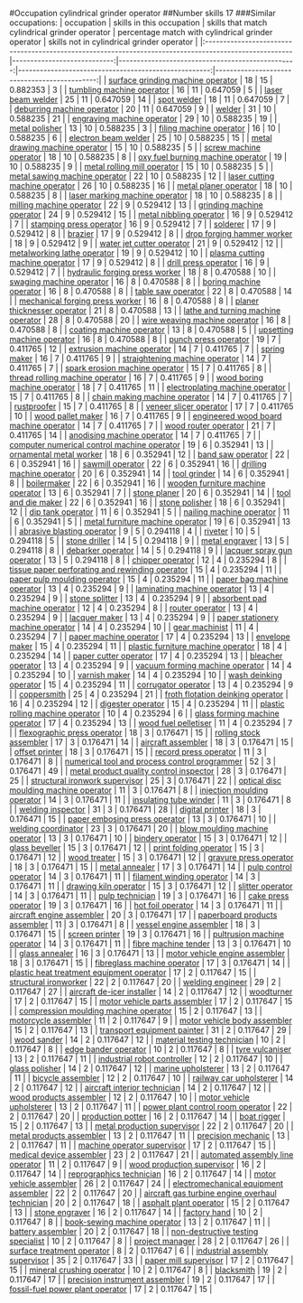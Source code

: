 #Occupation cylindrical grinder operator
##Number skills 17
###Similar occupations:
| occupation                                                                                            |   skills in this occupation |   skills that match cylindrical grinder operator |   percentage match with cylindrical grinder operator |   skills not in cylindrical grinder operator |
|:------------------------------------------------------------------------------------------------------|----------------------------:|-------------------------------------------------:|-----------------------------------------------------:|---------------------------------------------:|
| [surface grinding machine operator](surface_grinding_machine_operator.md)                             |                          18 |                                               15 |                                             0.882353 |                                            3 |
| [tumbling machine operator](tumbling_machine_operator.md)                                             |                          16 |                                               11 |                                             0.647059 |                                            5 |
| [laser beam welder](laser_beam_welder.md)                                                             |                          25 |                                               11 |                                             0.647059 |                                           14 |
| [spot welder](spot_welder.md)                                                                         |                          18 |                                               11 |                                             0.647059 |                                            7 |
| [deburring machine operator](deburring_machine_operator.md)                                           |                          20 |                                               11 |                                             0.647059 |                                            9 |
| [welder](welder.md)                                                                                   |                          31 |                                               10 |                                             0.588235 |                                           21 |
| [engraving machine operator](engraving_machine_operator.md)                                           |                          29 |                                               10 |                                             0.588235 |                                           19 |
| [metal polisher](metal_polisher.md)                                                                   |                          13 |                                               10 |                                             0.588235 |                                            3 |
| [filing machine operator](filing_machine_operator.md)                                                 |                          16 |                                               10 |                                             0.588235 |                                            6 |
| [electron beam welder](electron_beam_welder.md)                                                       |                          25 |                                               10 |                                             0.588235 |                                           15 |
| [metal drawing machine operator](metal_drawing_machine_operator.md)                                   |                          15 |                                               10 |                                             0.588235 |                                            5 |
| [screw machine operator](screw_machine_operator.md)                                                   |                          18 |                                               10 |                                             0.588235 |                                            8 |
| [oxy fuel burning machine operator](oxy_fuel_burning_machine_operator.md)                             |                          19 |                                               10 |                                             0.588235 |                                            9 |
| [metal rolling mill operator](metal_rolling_mill_operator.md)                                         |                          15 |                                               10 |                                             0.588235 |                                            5 |
| [metal sawing machine operator](metal_sawing_machine_operator.md)                                     |                          22 |                                               10 |                                             0.588235 |                                           12 |
| [laser cutting machine operator](laser_cutting_machine_operator.md)                                   |                          26 |                                               10 |                                             0.588235 |                                           16 |
| [metal planer operator](metal_planer_operator.md)                                                     |                          18 |                                               10 |                                             0.588235 |                                            8 |
| [laser marking machine operator](laser_marking_machine_operator.md)                                   |                          18 |                                               10 |                                             0.588235 |                                            8 |
| [milling machine operator](milling_machine_operator.md)                                               |                          22 |                                                9 |                                             0.529412 |                                           13 |
| [grinding machine operator](grinding_machine_operator.md)                                             |                          24 |                                                9 |                                             0.529412 |                                           15 |
| [metal nibbling operator](metal_nibbling_operator.md)                                                 |                          16 |                                                9 |                                             0.529412 |                                            7 |
| [stamping press operator](stamping_press_operator.md)                                                 |                          16 |                                                9 |                                             0.529412 |                                            7 |
| [solderer](solderer.md)                                                                               |                          17 |                                                9 |                                             0.529412 |                                            8 |
| [brazier](brazier.md)                                                                                 |                          17 |                                                9 |                                             0.529412 |                                            8 |
| [drop forging hammer worker](drop_forging_hammer_worker.md)                                           |                          18 |                                                9 |                                             0.529412 |                                            9 |
| [water jet cutter operator](water_jet_cutter_operator.md)                                             |                          21 |                                                9 |                                             0.529412 |                                           12 |
| [metalworking lathe operator](metalworking_lathe_operator.md)                                         |                          19 |                                                9 |                                             0.529412 |                                           10 |
| [plasma cutting machine operator](plasma_cutting_machine_operator.md)                                 |                          17 |                                                9 |                                             0.529412 |                                            8 |
| [drill press operator](drill_press_operator.md)                                                       |                          16 |                                                9 |                                             0.529412 |                                            7 |
| [hydraulic forging press worker](hydraulic_forging_press_worker.md)                                   |                          18 |                                                8 |                                             0.470588 |                                           10 |
| [swaging machine operator](swaging_machine_operator.md)                                               |                          16 |                                                8 |                                             0.470588 |                                            8 |
| [boring machine operator](boring_machine_operator.md)                                                 |                          16 |                                                8 |                                             0.470588 |                                            8 |
| [table saw operator](table_saw_operator.md)                                                           |                          22 |                                                8 |                                             0.470588 |                                           14 |
| [mechanical forging press worker](mechanical_forging_press_worker.md)                                 |                          16 |                                                8 |                                             0.470588 |                                            8 |
| [planer thicknesser operator](planer_thicknesser_operator.md)                                         |                          21 |                                                8 |                                             0.470588 |                                           13 |
| [lathe and turning machine operator](lathe_and_turning_machine_operator.md)                           |                          28 |                                                8 |                                             0.470588 |                                           20 |
| [wire weaving machine operator](wire_weaving_machine_operator.md)                                     |                          16 |                                                8 |                                             0.470588 |                                            8 |
| [coating machine operator](coating_machine_operator.md)                                               |                          13 |                                                8 |                                             0.470588 |                                            5 |
| [upsetting machine operator](upsetting_machine_operator.md)                                           |                          16 |                                                8 |                                             0.470588 |                                            8 |
| [punch press operator](punch_press_operator.md)                                                       |                          19 |                                                7 |                                             0.411765 |                                           12 |
| [extrusion machine operator](extrusion_machine_operator.md)                                           |                          14 |                                                7 |                                             0.411765 |                                            7 |
| [spring maker](spring_maker.md)                                                                       |                          16 |                                                7 |                                             0.411765 |                                            9 |
| [straightening machine operator](straightening_machine_operator.md)                                   |                          14 |                                                7 |                                             0.411765 |                                            7 |
| [spark erosion machine operator](spark_erosion_machine_operator.md)                                   |                          15 |                                                7 |                                             0.411765 |                                            8 |
| [thread rolling machine operator](thread_rolling_machine_operator.md)                                 |                          16 |                                                7 |                                             0.411765 |                                            9 |
| [wood boring machine operator](wood_boring_machine_operator.md)                                       |                          18 |                                                7 |                                             0.411765 |                                           11 |
| [electroplating machine operator](electroplating_machine_operator.md)                                 |                          15 |                                                7 |                                             0.411765 |                                            8 |
| [chain making machine operator](chain_making_machine_operator.md)                                     |                          14 |                                                7 |                                             0.411765 |                                            7 |
| [rustproofer](rustproofer.md)                                                                         |                          15 |                                                7 |                                             0.411765 |                                            8 |
| [veneer slicer operator](veneer_slicer_operator.md)                                                   |                          17 |                                                7 |                                             0.411765 |                                           10 |
| [wood pallet maker](wood_pallet_maker.md)                                                             |                          16 |                                                7 |                                             0.411765 |                                            9 |
| [engineered wood board machine operator](engineered_wood_board_machine_operator.md)                   |                          14 |                                                7 |                                             0.411765 |                                            7 |
| [wood router operator](wood_router_operator.md)                                                       |                          21 |                                                7 |                                             0.411765 |                                           14 |
| [anodising machine operator](anodising_machine_operator.md)                                           |                          14 |                                                7 |                                             0.411765 |                                            7 |
| [computer numerical control machine operator](computer_numerical_control_machine_operator.md)         |                          19 |                                                6 |                                             0.352941 |                                           13 |
| [ornamental metal worker](ornamental_metal_worker.md)                                                 |                          18 |                                                6 |                                             0.352941 |                                           12 |
| [band saw operator](band_saw_operator.md)                                                             |                          22 |                                                6 |                                             0.352941 |                                           16 |
| [sawmill operator](sawmill_operator.md)                                                               |                          22 |                                                6 |                                             0.352941 |                                           16 |
| [drilling machine operator](drilling_machine_operator.md)                                             |                          20 |                                                6 |                                             0.352941 |                                           14 |
| [tool grinder](tool_grinder.md)                                                                       |                          14 |                                                6 |                                             0.352941 |                                            8 |
| [boilermaker](boilermaker.md)                                                                         |                          22 |                                                6 |                                             0.352941 |                                           16 |
| [wooden furniture machine operator](wooden_furniture_machine_operator.md)                             |                          13 |                                                6 |                                             0.352941 |                                            7 |
| [stone planer](stone_planer.md)                                                                       |                          20 |                                                6 |                                             0.352941 |                                           14 |
| [tool and die maker](tool_and_die_maker.md)                                                           |                          22 |                                                6 |                                             0.352941 |                                           16 |
| [stone polisher](stone_polisher.md)                                                                   |                          18 |                                                6 |                                             0.352941 |                                           12 |
| [dip tank operator](dip_tank_operator.md)                                                             |                          11 |                                                6 |                                             0.352941 |                                            5 |
| [nailing machine operator](nailing_machine_operator.md)                                               |                          11 |                                                6 |                                             0.352941 |                                            5 |
| [metal furniture machine operator](metal_furniture_machine_operator.md)                               |                          19 |                                                6 |                                             0.352941 |                                           13 |
| [abrasive blasting operator](abrasive_blasting_operator.md)                                           |                           9 |                                                5 |                                             0.294118 |                                            4 |
| [riveter](riveter.md)                                                                                 |                          10 |                                                5 |                                             0.294118 |                                            5 |
| [stone driller](stone_driller.md)                                                                     |                          14 |                                                5 |                                             0.294118 |                                            9 |
| [metal engraver](metal_engraver.md)                                                                   |                          13 |                                                5 |                                             0.294118 |                                            8 |
| [debarker operator](debarker_operator.md)                                                             |                          14 |                                                5 |                                             0.294118 |                                            9 |
| [lacquer spray gun operator](lacquer_spray_gun_operator.md)                                           |                          13 |                                                5 |                                             0.294118 |                                            8 |
| [chipper operator](chipper_operator.md)                                                               |                          12 |                                                4 |                                             0.235294 |                                            8 |
| [tissue paper perforating and rewinding operator](tissue_paper_perforating_and_rewinding_operator.md) |                          15 |                                                4 |                                             0.235294 |                                           11 |
| [paper pulp moulding operator](paper_pulp_moulding_operator.md)                                       |                          15 |                                                4 |                                             0.235294 |                                           11 |
| [paper bag machine operator](paper_bag_machine_operator.md)                                           |                          13 |                                                4 |                                             0.235294 |                                            9 |
| [laminating machine operator](laminating_machine_operator.md)                                         |                          13 |                                                4 |                                             0.235294 |                                            9 |
| [stone splitter](stone_splitter.md)                                                                   |                          13 |                                                4 |                                             0.235294 |                                            9 |
| [absorbent pad machine operator](absorbent_pad_machine_operator.md)                                   |                          12 |                                                4 |                                             0.235294 |                                            8 |
| [router operator](router_operator.md)                                                                 |                          13 |                                                4 |                                             0.235294 |                                            9 |
| [lacquer maker](lacquer_maker.md)                                                                     |                          13 |                                                4 |                                             0.235294 |                                            9 |
| [paper stationery machine operator](paper_stationery_machine_operator.md)                             |                          14 |                                                4 |                                             0.235294 |                                           10 |
| [gear machinist](gear_machinist.md)                                                                   |                          11 |                                                4 |                                             0.235294 |                                            7 |
| [paper machine operator](paper_machine_operator.md)                                                   |                          17 |                                                4 |                                             0.235294 |                                           13 |
| [envelope maker](envelope_maker.md)                                                                   |                          15 |                                                4 |                                             0.235294 |                                           11 |
| [plastic furniture machine operator](plastic_furniture_machine_operator.md)                           |                          18 |                                                4 |                                             0.235294 |                                           14 |
| [paper cutter operator](paper_cutter_operator.md)                                                     |                          17 |                                                4 |                                             0.235294 |                                           13 |
| [bleacher operator](bleacher_operator.md)                                                             |                          13 |                                                4 |                                             0.235294 |                                            9 |
| [vacuum forming machine operator](vacuum_forming_machine_operator.md)                                 |                          14 |                                                4 |                                             0.235294 |                                           10 |
| [varnish maker](varnish_maker.md)                                                                     |                          14 |                                                4 |                                             0.235294 |                                           10 |
| [wash deinking operator](wash_deinking_operator.md)                                                   |                          15 |                                                4 |                                             0.235294 |                                           11 |
| [corrugator operator](corrugator_operator.md)                                                         |                          13 |                                                4 |                                             0.235294 |                                            9 |
| [coppersmith](coppersmith.md)                                                                         |                          25 |                                                4 |                                             0.235294 |                                           21 |
| [froth flotation deinking operator](froth_flotation_deinking_operator.md)                             |                          16 |                                                4 |                                             0.235294 |                                           12 |
| [digester operator](digester_operator.md)                                                             |                          15 |                                                4 |                                             0.235294 |                                           11 |
| [plastic rolling machine operator](plastic_rolling_machine_operator.md)                               |                          10 |                                                4 |                                             0.235294 |                                            6 |
| [glass forming machine operator](glass_forming_machine_operator.md)                                   |                          17 |                                                4 |                                             0.235294 |                                           13 |
| [wood fuel pelletiser](wood_fuel_pelletiser.md)                                                       |                          11 |                                                4 |                                             0.235294 |                                            7 |
| [flexographic press operator](flexographic_press_operator.md)                                         |                          18 |                                                3 |                                             0.176471 |                                           15 |
| [rolling stock assembler](rolling_stock_assembler.md)                                                 |                          17 |                                                3 |                                             0.176471 |                                           14 |
| [aircraft assembler](aircraft_assembler.md)                                                           |                          18 |                                                3 |                                             0.176471 |                                           15 |
| [offset printer](offset_printer.md)                                                                   |                          18 |                                                3 |                                             0.176471 |                                           15 |
| [record press operator](record_press_operator.md)                                                     |                          11 |                                                3 |                                             0.176471 |                                            8 |
| [numerical tool and process control programmer](numerical_tool_and_process_control_programmer.md)     |                          52 |                                                3 |                                             0.176471 |                                           49 |
| [metal product quality control inspector](metal_product_quality_control_inspector.md)                 |                          28 |                                                3 |                                             0.176471 |                                           25 |
| [structural ironwork supervisor](structural_ironwork_supervisor.md)                                   |                          25 |                                                3 |                                             0.176471 |                                           22 |
| [optical disc moulding machine operator](optical_disc_moulding_machine_operator.md)                   |                          11 |                                                3 |                                             0.176471 |                                            8 |
| [injection moulding operator](injection_moulding_operator.md)                                         |                          14 |                                                3 |                                             0.176471 |                                           11 |
| [insulating tube winder](insulating_tube_winder.md)                                                   |                          11 |                                                3 |                                             0.176471 |                                            8 |
| [welding inspector](welding_inspector.md)                                                             |                          31 |                                                3 |                                             0.176471 |                                           28 |
| [digital printer](digital_printer.md)                                                                 |                          18 |                                                3 |                                             0.176471 |                                           15 |
| [paper embosing press operator](paper_embosing_press_operator.md)                                     |                          13 |                                                3 |                                             0.176471 |                                           10 |
| [welding coordinator](welding_coordinator.md)                                                         |                          23 |                                                3 |                                             0.176471 |                                           20 |
| [blow moulding machine operator](blow_moulding_machine_operator.md)                                   |                          13 |                                                3 |                                             0.176471 |                                           10 |
| [bindery operator](bindery_operator.md)                                                               |                          15 |                                                3 |                                             0.176471 |                                           12 |
| [glass beveller](glass_beveller.md)                                                                   |                          15 |                                                3 |                                             0.176471 |                                           12 |
| [print folding operator](print_folding_operator.md)                                                   |                          15 |                                                3 |                                             0.176471 |                                           12 |
| [wood treater](wood_treater.md)                                                                       |                          15 |                                                3 |                                             0.176471 |                                           12 |
| [gravure press operator](gravure_press_operator.md)                                                   |                          18 |                                                3 |                                             0.176471 |                                           15 |
| [metal annealer](metal_annealer.md)                                                                   |                          17 |                                                3 |                                             0.176471 |                                           14 |
| [pulp control operator](pulp_control_operator.md)                                                     |                          14 |                                                3 |                                             0.176471 |                                           11 |
| [filament winding operator](filament_winding_operator.md)                                             |                          14 |                                                3 |                                             0.176471 |                                           11 |
| [drawing kiln operator](drawing_kiln_operator.md)                                                     |                          15 |                                                3 |                                             0.176471 |                                           12 |
| [slitter operator](slitter_operator.md)                                                               |                          14 |                                                3 |                                             0.176471 |                                           11 |
| [pulp technician](pulp_technician.md)                                                                 |                          19 |                                                3 |                                             0.176471 |                                           16 |
| [cake press operator](cake_press_operator.md)                                                         |                          19 |                                                3 |                                             0.176471 |                                           16 |
| [hot foil operator](hot_foil_operator.md)                                                             |                          14 |                                                3 |                                             0.176471 |                                           11 |
| [aircraft engine assembler](aircraft_engine_assembler.md)                                             |                          20 |                                                3 |                                             0.176471 |                                           17 |
| [paperboard products assembler](paperboard_products_assembler.md)                                     |                          11 |                                                3 |                                             0.176471 |                                            8 |
| [vessel engine assembler](vessel_engine_assembler.md)                                                 |                          18 |                                                3 |                                             0.176471 |                                           15 |
| [screen printer](screen_printer.md)                                                                   |                          19 |                                                3 |                                             0.176471 |                                           16 |
| [pultrusion machine operator](pultrusion_machine_operator.md)                                         |                          14 |                                                3 |                                             0.176471 |                                           11 |
| [fibre machine tender](fibre_machine_tender.md)                                                       |                          13 |                                                3 |                                             0.176471 |                                           10 |
| [glass annealer](glass_annealer.md)                                                                   |                          16 |                                                3 |                                             0.176471 |                                           13 |
| [motor vehicle engine assembler](motor_vehicle_engine_assembler.md)                                   |                          18 |                                                3 |                                             0.176471 |                                           15 |
| [fibreglass machine operator](fibreglass_machine_operator.md)                                         |                          17 |                                                3 |                                             0.176471 |                                           14 |
| [plastic heat treatment equipment operator](plastic_heat_treatment_equipment_operator.md)             |                          17 |                                                2 |                                             0.117647 |                                           15 |
| [structural ironworker](structural_ironworker.md)                                                     |                          22 |                                                2 |                                             0.117647 |                                           20 |
| [welding engineer](welding_engineer.md)                                                               |                          29 |                                                2 |                                             0.117647 |                                           27 |
| [aircraft de-icer installer](aircraft_de-icer_installer.md)                                           |                          14 |                                                2 |                                             0.117647 |                                           12 |
| [woodturner](woodturner.md)                                                                           |                          17 |                                                2 |                                             0.117647 |                                           15 |
| [motor vehicle parts assembler](motor_vehicle_parts_assembler.md)                                     |                          17 |                                                2 |                                             0.117647 |                                           15 |
| [compression moulding machine operator](compression_moulding_machine_operator.md)                     |                          15 |                                                2 |                                             0.117647 |                                           13 |
| [motorcycle assembler](motorcycle_assembler.md)                                                       |                          11 |                                                2 |                                             0.117647 |                                            9 |
| [motor vehicle body assembler](motor_vehicle_body_assembler.md)                                       |                          15 |                                                2 |                                             0.117647 |                                           13 |
| [transport equipment painter](transport_equipment_painter.md)                                         |                          31 |                                                2 |                                             0.117647 |                                           29 |
| [wood sander](wood_sander.md)                                                                         |                          14 |                                                2 |                                             0.117647 |                                           12 |
| [material testing technician](material_testing_technician.md)                                         |                          10 |                                                2 |                                             0.117647 |                                            8 |
| [edge bander operator](edge_bander_operator.md)                                                       |                          10 |                                                2 |                                             0.117647 |                                            8 |
| [tyre vulcaniser](tyre_vulcaniser.md)                                                                 |                          13 |                                                2 |                                             0.117647 |                                           11 |
| [industrial robot controller](industrial_robot_controller.md)                                         |                          12 |                                                2 |                                             0.117647 |                                           10 |
| [glass polisher](glass_polisher.md)                                                                   |                          14 |                                                2 |                                             0.117647 |                                           12 |
| [marine upholsterer](marine_upholsterer.md)                                                           |                          13 |                                                2 |                                             0.117647 |                                           11 |
| [bicycle assembler](bicycle_assembler.md)                                                             |                          12 |                                                2 |                                             0.117647 |                                           10 |
| [railway car upholsterer](railway_car_upholsterer.md)                                                 |                          14 |                                                2 |                                             0.117647 |                                           12 |
| [aircraft interior technician](aircraft_interior_technician.md)                                       |                          14 |                                                2 |                                             0.117647 |                                           12 |
| [wood products assembler](wood_products_assembler.md)                                                 |                          12 |                                                2 |                                             0.117647 |                                           10 |
| [motor vehicle upholsterer](motor_vehicle_upholsterer.md)                                             |                          13 |                                                2 |                                             0.117647 |                                           11 |
| [power plant control room operator](power_plant_control_room_operator.md)                             |                          22 |                                                2 |                                             0.117647 |                                           20 |
| [production potter](production_potter.md)                                                             |                          16 |                                                2 |                                             0.117647 |                                           14 |
| [boat rigger](boat_rigger.md)                                                                         |                          15 |                                                2 |                                             0.117647 |                                           13 |
| [metal production supervisor](metal_production_supervisor.md)                                         |                          22 |                                                2 |                                             0.117647 |                                           20 |
| [metal products assembler](metal_products_assembler.md)                                               |                          13 |                                                2 |                                             0.117647 |                                           11 |
| [precision mechanic](precision_mechanic.md)                                                           |                          13 |                                                2 |                                             0.117647 |                                           11 |
| [machine operator supervisor](machine_operator_supervisor.md)                                         |                          17 |                                                2 |                                             0.117647 |                                           15 |
| [medical device assembler](medical_device_assembler.md)                                               |                          23 |                                                2 |                                             0.117647 |                                           21 |
| [automated assembly line operator](automated_assembly_line_operator.md)                               |                          11 |                                                2 |                                             0.117647 |                                            9 |
| [wood production supervisor](wood_production_supervisor.md)                                           |                          16 |                                                2 |                                             0.117647 |                                           14 |
| [reprographics technician](reprographics_technician.md)                                               |                          16 |                                                2 |                                             0.117647 |                                           14 |
| [motor vehicle assembler](motor_vehicle_assembler.md)                                                 |                          26 |                                                2 |                                             0.117647 |                                           24 |
| [electromechanical equipment assembler](electromechanical_equipment_assembler.md)                     |                          22 |                                                2 |                                             0.117647 |                                           20 |
| [aircraft gas turbine engine overhaul technician](aircraft_gas_turbine_engine_overhaul_technician.md) |                          20 |                                                2 |                                             0.117647 |                                           18 |
| [asphalt plant operator](asphalt_plant_operator.md)                                                   |                          15 |                                                2 |                                             0.117647 |                                           13 |
| [stone engraver](stone_engraver.md)                                                                   |                          16 |                                                2 |                                             0.117647 |                                           14 |
| [factory hand](factory_hand.md)                                                                       |                          10 |                                                2 |                                             0.117647 |                                            8 |
| [book-sewing machine operator](book-sewing_machine_operator.md)                                       |                          13 |                                                2 |                                             0.117647 |                                           11 |
| [battery assembler](battery_assembler.md)                                                             |                          20 |                                                2 |                                             0.117647 |                                           18 |
| [non-destructive testing specialist](non-destructive_testing_specialist.md)                           |                          10 |                                                2 |                                             0.117647 |                                            8 |
| [project manager](project_manager.md)                                                                 |                          28 |                                                2 |                                             0.117647 |                                           26 |
| [surface treatment operator](surface_treatment_operator.md)                                           |                           8 |                                                2 |                                             0.117647 |                                            6 |
| [industrial assembly supervisor](industrial_assembly_supervisor.md)                                   |                          35 |                                                2 |                                             0.117647 |                                           33 |
| [paper mill supervisor](paper_mill_supervisor.md)                                                     |                          17 |                                                2 |                                             0.117647 |                                           15 |
| [mineral crushing operator](mineral_crushing_operator.md)                                             |                          10 |                                                2 |                                             0.117647 |                                            8 |
| [blacksmith](blacksmith.md)                                                                           |                          19 |                                                2 |                                             0.117647 |                                           17 |
| [precision instrument assembler](precision_instrument_assembler.md)                                   |                          19 |                                                2 |                                             0.117647 |                                           17 |
| [fossil-fuel power plant operator](fossil-fuel_power_plant_operator.md)                               |                          17 |                                                2 |                                             0.117647 |                                           15 |

